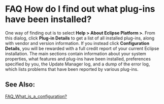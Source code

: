 

FAQ How do I find out what plug-ins have been installed?
========================================================

One way of finding out is to select **Help > About Eclipse Platform >**. From this dialog, click **Plug-in Details** to get a list of all installed plug-ins, along with vendor and version information. If you instead click **Configuration Details**, you will be rewarded with a full credit report of your current Eclipse installation. The main sections contain information about your system properties, what features and plug-ins have been installed, preferences specified by you, the Update Manager log, and a dump of the error log, which lists problems that have been reported by various plug-ins.

  

  

See Also:
---------

[FAQ\_What\_is\_a\_configuration?](./FAQ_What_is_a_configuration.md "FAQ What is a configuration?")

